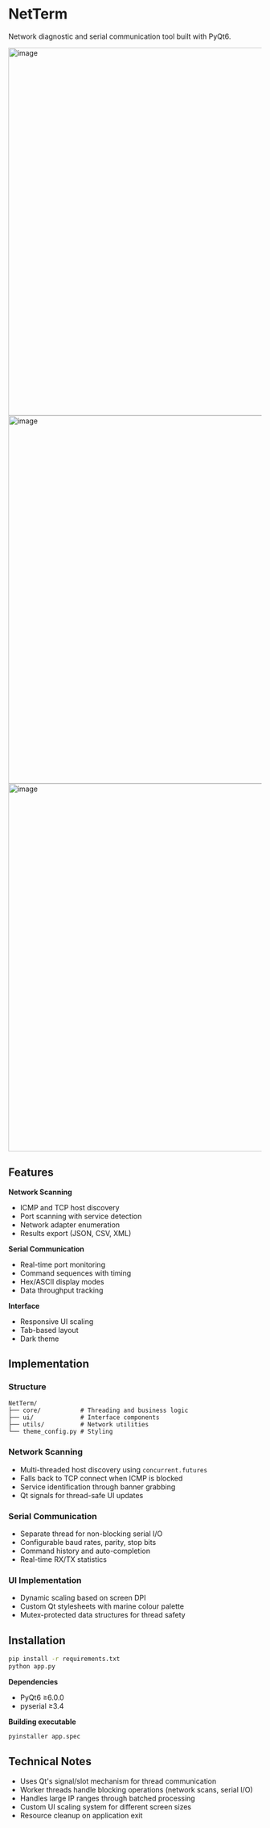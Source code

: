 # NetTerm

Network diagnostic and serial communication tool built with PyQt6.

<img width="1366" height="730" alt="image" src="https://github.com/user-attachments/assets/e7f3c38e-4dcd-46be-87b2-e3257426f74d" />

<img width="1366" height="730" alt="image" src="https://github.com/user-attachments/assets/74e9cc27-b15e-4d2e-8c0d-d2389cacbebd" />

<img width="1366" height="730" alt="image" src="https://github.com/user-attachments/assets/8716adee-1e09-4ca8-b48e-8ab1da6f6c4b" />


## Features

**Network Scanning**
- ICMP and TCP host discovery
- Port scanning with service detection
- Network adapter enumeration
- Results export (JSON, CSV, XML)

**Serial Communication** 
- Real-time port monitoring
- Command sequences with timing
- Hex/ASCII display modes
- Data throughput tracking

**Interface**
- Responsive UI scaling
- Tab-based layout
- Dark theme

## Implementation

### Structure
```
NetTerm/
├── core/           # Threading and business logic
├── ui/             # Interface components
├── utils/          # Network utilities
└── theme_config.py # Styling
```

### Network Scanning
- Multi-threaded host discovery using `concurrent.futures`
- Falls back to TCP connect when ICMP is blocked
- Service identification through banner grabbing
- Qt signals for thread-safe UI updates

### Serial Communication
- Separate thread for non-blocking serial I/O
- Configurable baud rates, parity, stop bits
- Command history and auto-completion
- Real-time RX/TX statistics

### UI Implementation
- Dynamic scaling based on screen DPI
- Custom Qt stylesheets with marine colour palette
- Mutex-protected data structures for thread safety

## Installation

```bash
pip install -r requirements.txt
python app.py
```

**Dependencies**
- PyQt6 ≥6.0.0
- pyserial ≥3.4

**Building executable**
```bash
pyinstaller app.spec
```

## Technical Notes

- Uses Qt's signal/slot mechanism for thread communication
- Worker threads handle blocking operations (network scans, serial I/O)
- Handles large IP ranges through batched processing
- Custom UI scaling system for different screen sizes
- Resource cleanup on application exit

